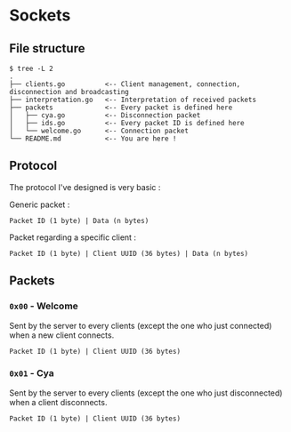 # Sockets

## File structure

```
$ tree -L 2
.
├── clients.go          <-- Client management, connection, disconnection and broadcasting
├── interpretation.go   <-- Interpretation of received packets
├── packets             <-- Every packet is defined here
│   ├── cya.go          <-- Disconnection packet
│   ├── ids.go          <-- Every packet ID is defined here
│   └── welcome.go      <-- Connection packet
└── README.md           <-- You are here !
```

## Protocol

The protocol I've designed is very basic :

Generic packet :

```
Packet ID (1 byte) | Data (n bytes)
```

Packet regarding a specific client :

```
Packet ID (1 byte) | Client UUID (36 bytes) | Data (n bytes)
```

## Packets

### `0x00` - Welcome

Sent by the server to every clients (except the one who just connected) when a new client connects.

```
Packet ID (1 byte) | Client UUID (36 bytes)
```

### `0x01` - Cya

Sent by the server to every clients (except the one who just disconnected) when a client disconnects.

```
Packet ID (1 byte) | Client UUID (36 bytes)
```